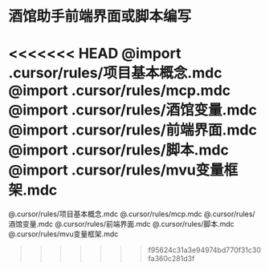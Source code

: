 # 酒馆助手前端界面或脚本编写

<<<<<<< HEAD
@import .cursor/rules/项目基本概念.mdc
@import .cursor/rules/mcp.mdc
@import .cursor/rules/酒馆变量.mdc
@import .cursor/rules/前端界面.mdc
@import .cursor/rules/脚本.mdc
@import .cursor/rules/mvu变量框架.mdc
=======
@.cursor/rules/项目基本概念.mdc
@.cursor/rules/mcp.mdc
@.cursor/rules/酒馆变量.mdc
@.cursor/rules/前端界面.mdc
@.cursor/rules/脚本.mdc
@.cursor/rules/mvu变量框架.mdc
>>>>>>> f95624c31a3e94974bd770f31c30fa360c281d3f
